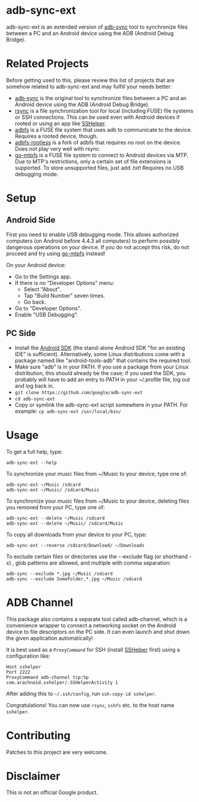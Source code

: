adb-sync-ext
========

adb-sync-ext is an extended version of [adb-sync](https://github.com/google/adb-sync)
tool to synchronize files between a PC and an Android device using the ADB
(Android Debug Bridge).

Related Projects
================

Before getting used to this, please review this list of projects that are
somehow related to adb-sync-ext and may fulfill your needs better:

* [adb-sync](https://github.com/google/adb-sync) is the original tool to
  synchronize files between a PC and an Android device using the ADB (Android
  Debug Bridge).
* [rsync](http://rsync.samba.org/) is a file synchronization tool for local
  (including FUSE) file systems or SSH connections. This can be used even with
  Android devices if rooted or using an app like
  [SSHelper](https://play.google.com/store/apps/details?id=com.arachnoid.sshelper).
* [adbfs](http://collectskin.com/adbfs/) is a FUSE file system that uses adb to
  communicate to the device. Requires a rooted device, though.
* [adbfs-rootless](https://github.com/spion/adbfs-rootless) is a fork of adbfs
  that requires no root on the device. Does not play very well with rsync.
* [go-mtpfs](https://github.com/hanwen/go-mtpfs) is a FUSE file system to
  connect to Android devices via MTP. Due to MTP's restrictions, only a certain
  set of file extensions is supported. To store unsupported files, just add
  .txt! Requires no USB debugging mode.

Setup
=====

Android Side
------------

First you need to enable USB debugging mode. This allows authorized computers
(on Android before 4.4.3 all computers) to perform possibly dangerous
operations on your device. If you do not accept this risk, do not proceed and
try using [go-mtpfs](https://github.com/hanwen/go-mtpfs) instead!

On your Android device:

* Go to the Settings app.
* If there is no "Developer Options" menu:
  * Select "About".
  * Tap "Build Number" seven times.
  * Go back.
* Go to "Developer Options".
* Enable "USB Debugging".

PC Side
-------

* Install the [Android SDK](http://developer.android.com/sdk/index.html) (the
  stand-alone Android SDK "for an existing IDE" is sufficient). Alternatively,
  some Linux distributions come with a package named like "android-tools-adb"
  that contains the required tool.
* Make sure "adb" is in your PATH. If you use a package from your Linux
  distribution, this should already be the case; if you used the SDK, you
  probably will have to add an entry to PATH in your ~/.profile file, log out
  and log back in.
* `git clone https://github.com/google/adb-sync-ext`
* `cd adb-sync-ext`
* Copy or symlink the adb-sync-ext script somewhere in your PATH. For example:
  `cp adb-sync-ext /usr/local/bin/`

Usage
=====

To get a full help, type:

```
adb-sync-ext --help
```

To synchronize your music files from ~/Music to your device, type one of:

```
adb-sync-ext ~/Music /sdcard
adb-sync-ext ~/Music/ /sdcard/Music
```

To synchronize your music files from ~/Music to your device, deleting files you
removed from your PC, type one of:

```
adb-sync-ext --delete ~/Music /sdcard
adb-sync-ext --delete ~/Music/ /sdcard/Music
```

To copy all downloads from your device to your PC, type:

```
adb-sync-ext --reverse /sdcard/Download/ ~/Downloads
```

To exclude certain files or directories use the --exclude flag (or shorthand -x)
, glob patterns are allowed, and multiple with comma separation:

```
adb-sync --exclude *.jpg ~/Music /sdcard
adb-sync --exclude SomeFolder,*.jpg ~/Music /sdcard
```

ADB Channel
===========

This package also contains a separate tool called adb-channel, which is a
convenience wrapper to connect a networking socket on the Android device to
file descriptors on the PC side. It can even launch and shut down the given
application automatically!

It is best used as a `ProxyCommand` for SSH (install
[SSHelper](https://play.google.com/store/apps/details?id=com.arachnoid.sshelper)
first) using a configuration like:

```
Host sshelper
Port 2222
ProxyCommand adb-channel tcp:%p com.arachnoid.sshelper/.SSHelperActivity 1
```

After adding this to `~/.ssh/config`, run `ssh-copy-id sshelper`.

Congratulations! You can now use `rsync`, `sshfs` etc. to the host name
`sshelper`.

Contributing
============

Patches to this project are very welcome.

Disclaimer
==========

This is not an official Google product.
